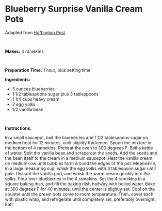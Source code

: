 Blueberry Surprise Vanilla Cream Pots
=====================================

Adapted from [Huffington Post](http://www.huffingtonpost.com/kerry-saretsky/blueberry-vanilla-cream-pots_b_858113.html)

 

**Makes:** 4 ramekins

 

**Preparation Time:** 1 hour, plus setting time

**Ingredients:**

-   5 ounces blueberries
-   1 1/2 tablespoons sugar plus 3 tablespoons
-   1 1/4 cups heavy cream
-   2 egg yolks
-   1/2 vanilla bean

 

**Instructions:**

In a small saucepot, boil the blueberries and 1 1/2 tablespoons sugar on medium heat for 12 minutes, until slightly thickened. Spoon the mixture in the bottom of 4 ramekins. Preheat the oven to 300 degrees F. Boil a kettle of water. Split the vanilla bean and scrape out the seeds. Add the seeds and the bean itself to the cream in a medium saucepot. Heat the vanilla cream on medium-low until bubbles form around the edges of the pot. Meanwhile, in a large measuring cup, whisk the egg yolks with 3 tablespoon sugar until pale. Discard the vanilla pod, and whisk the warm cream quickly into the yolks. Pour over blueberries in the 4 ramekins. Set the 4 ramekins in a square baking dish, and fill the baking dish halfway with boiled water. Bake at 300 degrees F for 40 minutes, until the center is slightly set. Cool on the counter until the cream pots come to room temperature. Then, cover each with plastic wrap, and refrigerate until completely set, preferably overnight. Eat!
